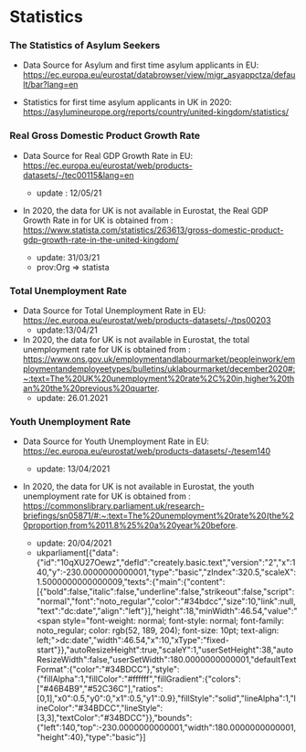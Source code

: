 # Statistics 


### The Statistics of Asylum Seekers 
* Data Source for Asylum and first time asylum applicants in EU: https://ec.europa.eu/eurostat/databrowser/view/migr_asyappctza/default/bar?lang=en

* Statistics for first time asylum applicants in UK in 2020: https://asylumineurope.org/reports/country/united-kingdom/statistics/ 


### Real Gross Domestic Product Growth Rate
* Data Source for Real GDP Growth Rate in EU: https://ec.europa.eu/eurostat/web/products-datasets/-/tec00115&lang=en
    - update : 12/05/21

* In 2020, the data for UK is not available in Eurostat, the Real GDP Growth Rate in for UK is obtained from : https://www.statista.com/statistics/263613/gross-domestic-product-gdp-growth-rate-in-the-united-kingdom/
    - update: 31/03/21
    - prov:Org => statista

### Total Unemployment Rate
* Data Source for Total Unemployment Rate in EU: https://ec.europa.eu/eurostat/web/products-datasets/-/tps00203
    - update:13/04/21
* In 2020, the data for UK is not available in Eurostat, the total unemployment rate for UK is obtained from : 
https://www.ons.gov.uk/employmentandlabourmarket/peopleinwork/employmentandemployeetypes/bulletins/uklabourmarket/december2020#:~:text=The%20UK%20unemployment%20rate%2C%20in,higher%20than%20the%20previous%20quarter. 
    - update: 26.01.2021
    
### Youth Unemployment Rate
* Data Source for Youth Unemployment Rate in EU: https://ec.europa.eu/eurostat/web/products-datasets/-/tesem140 
    - update: 13/04/2021

* In 2020, the data for UK is not available in Eurostat, the youth unemployment rate for UK is obtained from : https://commonslibrary.parliament.uk/research-briefings/sn05871/#:~:text=The%20unemployment%20rate%20(the%20proportion,from%2011.8%25%20a%20year%20before.
    - update: 20/04/2021
    - ukparliament[{"data":{"id":"10qXU27Oewz","defId":"creately.basic.text","version":"2","x":140,"y":-230.0000000000001,"type":"basic","zIndex":320.5,"scaleX":1.5000000000000009,"texts":{"main":{"content":[{"bold":false,"italic":false,"underline":false,"strikeout":false,"script":"normal","font":"noto_regular","color":"#34bdcc","size":10,"link":null,"text":"dc:date","align":"left"}],"height":18,"minWidth":46.54,"value":"<span style=\"font-weight: normal; font-style: normal; font-family: noto_regular; color: rgb(52, 189, 204); font-size: 10pt; text-align: left;\">dc:date</span>","width":46.54,"x":10,"xType":"fixed-start"}},"autoResizeHeight":true,"scaleY":1,"userSetHeight":38,"autoResizeWidth":false,"userSetWidth":180.0000000000001,"defaultTextFormat":{"color":"#34BDCC"},"style":{"fillAlpha":1,"fillColor":"#ffffff","fillGradient":{"colors":["#46B4B9","#52C36C"],"ratios":[0,1],"x0":0.5,"y0":0,"x1":0.5,"y1":0.9},"fillStyle":"solid","lineAlpha":1,"lineColor":"#34BDCC","lineStyle":[3,3],"textColor":"#34BDCC"}},"bounds":{"left":140,"top":-230.0000000000001,"width":180.0000000000001,"height":40},"type":"basic"}]